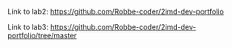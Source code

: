 Link to lab2: https://github.com/Robbe-coder/2imd-dev-portfolio

Link to lab3: https://github.com/Robbe-coder/2imd-dev-portfolio/tree/master
